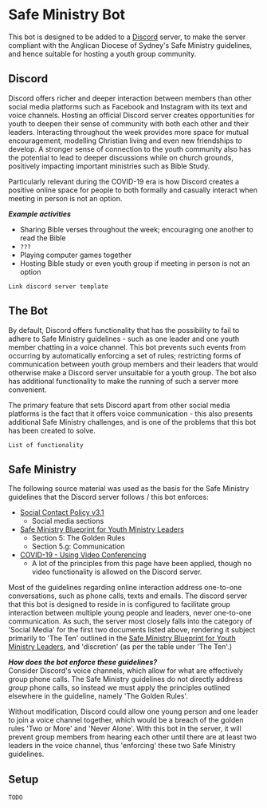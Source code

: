 # Safe Ministry Bot

This bot is designed to be added to a [Discord](https://discord.com/) server, to make the server compliant with the Anglican Diocese of Sydney's Safe Ministry guidelines, and hence suitable for hosting a youth group community.

## Discord
Discord offers richer and deeper interaction between members than other social media platforms such as Facebook and Instagram with its text and voice channels. Hosting an official Discord server creates opportunities for youth to deepen their sense of community with both each other and their leaders. Interacting throughout the week provides more space for mutual encouragement, modelling Christian living and even new friendships to develop. A stronger sense of connection to the youth community also has the potential to lead to deeper discussions while on church grounds, positively impacting important ministries such as Bible Study.

Particularly relevant during the COVID-19 era is how Discord creates a positive online space for people to both formally and casually interact when meeting in person is not an option.

***Example activities***
- Sharing Bible verses throughout the week; encouraging one another to read the Bible
- `???`
- Playing computer games together
- Hosting Bible study or even youth group if meeting in person is not an option

`Link discord server template`

## The Bot
By default, Discord offers functionality that has the possibility to fail to adhere to Safe Ministry guidelines - such as one leader and one youth member chatting in a voice channel. This bot prevents such events from occurring by automatically enforcing a set of rules; restricting forms of communication between youth group members and their leaders that would otherwise make a Discord server unsuitable for a youth group. The bot also has additional functionality to make the running of such a server more convenient.

The primary feature that sets Discord apart from other social media platforms is the fact that it offers voice communication - this also presents additional Safe Ministry challenges, and is one of the problems that this bot has been created to solve.

`List of functionality`

## Safe Ministry
The following source material was used as the basis for the Safe Ministry guidelines that the Discord server follows / this bot enforces:  
- [Social Contact Policy v3.1](https://safeministry.org.au/wp-content/uploads/pdf/PSU_SocialContactPolicy_v3_1.pdf)
  - Social media sections
- [Safe Ministry Blueprint for Youth Ministry Leaders](https://safeministry.org.au/wp-content/uploads/pdf/SM-BlueprintForYthMinLeaders.pdf)
  - Section 5: The Golden Rules
  - Section 5.g: Communication
- [COVID-19 - Using Video Conferencing](https://safeministry.org.au/covid-19-principles-when-using-video-conferencing/?fbclid=IwAR33oCo0xghOn5uiSCGxzwrUQnvTMpXEG7nUpol0GNGCiKyvuI0MFoDnWoo)
  - A lot of the principles from this page have been applied, though no video functionality is allowed on the Discord server.

Most of the guidelines regarding online interaction address one-to-one conversations, such as phone calls, texts and emails. The discord server that this bot is designed to reside in is configured to facilitate group interaction between multiple young people and leaders, never one-to-one communication. As such, the server most closely falls into the category of 'Social Media' for the first two documents listed above, rendering it subject primarily to 'The Ten' outlined in the [Safe Ministry Blueprint for Youth Ministry Leaders](https://safeministry.org.au/wp-content/uploads/pdf/SM-BlueprintForYthMinLeaders.pdf), and 'discretion' (as per the table under 'The Ten'.)

***How does the bot enforce these guidelines?***  
Consider Discord's voice channels, which allow for what are effectively group phone calls. The Safe Ministry guidelines do not directly address *group* phone calls, so instead we must apply the principles outlined elsewhere in the guideline, namely 'The Golden Rules'.

Without modification, Discord could allow one young person and one leader to join a voice channel together, which would be a breach of the golden rules 'Two or More' and 'Never Alone'. With this bot in the server, it will prevent group members from hearing each other until there are at least two leaders in the voice channel, thus 'enforcing' these two Safe Ministry guidelines.

## Setup

`TODO`